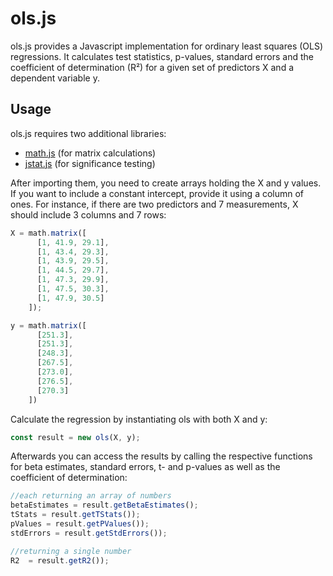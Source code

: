 # ols.js
ols.js provides a Javascript implementation for ordinary least squares (OLS) regressions. It calculates test statistics, p-values, standard errors and the coefficient of determination (R²) for a given set of predictors X and a dependent variable y.
## Usage
ols.js requires two additional libraries:
- [math.js](https://github.com/josdejong/mathjs) (for matrix calculations)
- [jstat.js](https://github.com/jstat/jstat) (for significance testing)

After importing them, you need to create arrays holding the X and y values. If you want to include a constant intercept, provide it using a column of ones. For instance, if there are two predictors and 7 measurements, X should include 3 columns and 7 rows:
```javascript
X = math.matrix([
      [1, 41.9, 29.1],
      [1, 43.4, 29.3],
      [1, 43.9, 29.5],
      [1, 44.5, 29.7],
      [1, 47.3, 29.9],
      [1, 47.5, 30.3],
      [1, 47.9, 30.5]
    ]);

y = math.matrix([
      [251.3],
      [251.3],
      [248.3],
      [267.5],
      [273.0],
      [276.5],
      [270.3]
    ])
```
Calculate the regression by instantiating ols with both X and y:
```javascript
const result = new ols(X, y);
```
Afterwards you can access the results by calling the respective functions for beta estimates, standard errors, t- and p-values as well as the coefficient of determination:
```javascript
//each returning an array of numbers
betaEstimates = result.getBetaEstimates();
tStats = result.getTStats());
pValues = result.getPValues());
stdErrors = result.getStdErrors());

//returning a single number
R2  = result.getR2());
```
